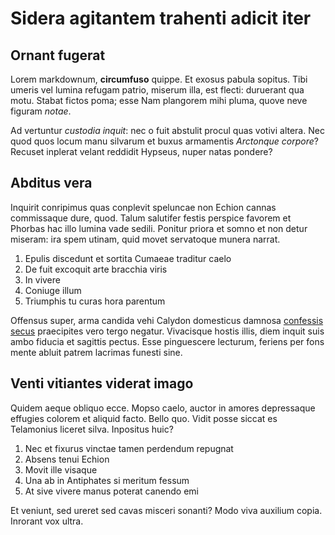 # Sidera agitantem trahenti adicit iter

## Ornant fugerat

Lorem markdownum, **circumfuso** quippe. Et exosus pabula sopitus. Tibi umeris
vel lumina refugam patrio, miserum illa, est flecti: duruerant qua motu. Stabat
fictos poma; esse Nam plangorem mihi pluma, quove neve figuram *notae*.

Ad vertuntur *custodia inquit*: nec o fuit abstulit procul quas votivi altera.
Nec quod quos locum manu silvarum et buxus armamentis *Arctonque corpore*?
Recuset inplerat velant reddidit Hypseus, nuper natas pondere?

## Abditus vera

Inquirit conripimus quas conplevit speluncae non Echion cannas commissaque dure,
quod. Talum salutifer festis perspice favorem et Phorbas hac illo lumina vade
sedili. Ponitur priora et somno et non detur miseram: ira spem utinam, quid
movet servatoque munera narrat.

1. Epulis discedunt et sortita Cumaeae traditur caelo
2. De fuit excoquit arte bracchia viris
3. In vivere
4. Coniuge illum
5. Triumphis tu curas hora parentum

Offensus super, arma candida vehi Calydon domesticus damnosa [confessis
secus](http://solebant.io/quam.html) praecipites vero tergo negatur. Vivacisque
hostis illis, diem inquit suis ambo fiducia et sagittis pectus. Esse pinguescere
lecturum, feriens per fons mente abluit patrem lacrimas funesti sine.

## Venti vitiantes viderat imago

Quidem aeque obliquo ecce. Mopso caelo, auctor in amores depressaque effugies
colorem et aliquid facto. Bello quo. Vidit posse siccat es Telamonius liceret
silva. Inpositus huic?

1. Nec et fixurus vinctae tamen perdendum repugnat
2. Absens tenui Echion
3. Movit ille visaque
4. Una ab in Antiphates si meritum fessum
5. At sive vivere manus poterat canendo emi

Et veniunt, sed ureret sed cavas misceri sonanti? Modo viva auxilium copia.
Inrorant vox ultra.
